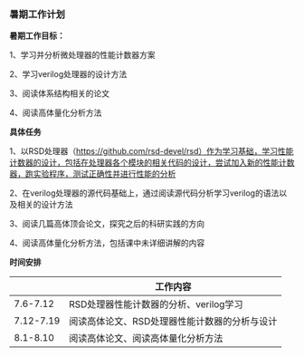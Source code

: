 ### 暑期工作计划

**暑期工作目标：**

1、学习并分析微处理器的性能计数器方案

2、学习verilog处理器的设计方法

3、阅读体系结构相关的论文

4、阅读高体量化分析方法

**具体任务**

1、以RSD处理器（https://github.com/rsd-devel/rsd）作为学习基础，学习性能计数器的设计，包括在处理器各个模块的相关代码的设计，尝试加入新的性能计数器，跑实验程序，测试正确性并进行性能的分析

2、在verilog处理器的源代码基础上，通过阅读源代码分析学习verilog的语法以及相关的设计方法

3、阅读几篇高体顶会论文，探究之后的科研实践的方向

4、阅读高体量化分析方法，包括课中未详细讲解的内容

**时间安排**

|           | 工作内容                                      |
| --------- | --------------------------------------------- |
| 7.6-7.12  | RSD处理器性能计数器的分析、verilog学习        |
| 7.12-7.19 | 阅读高体论文、RSD处理器性能计数器的分析与设计 |
| 8.1-8.10  | 阅读高体论文、阅读高体量化分析方法            |

